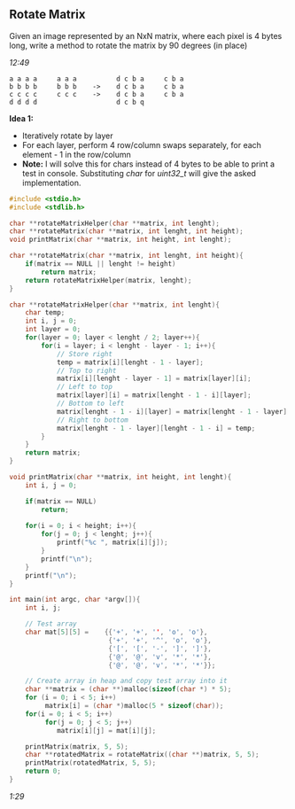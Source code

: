 ## Rotate Matrix

Given an image represented by an NxN matrix, where each pixel is 4 bytes long, write a method to rotate the matrix by 90 degrees (in place)

*12:49*
````
a a a a     a a a          d c b a     c b a  
b b b b     b b b    ->    d c b a     c b a  
c c c c     c c c    ->    d c b a     c b a  
d d d d                    d c b q  
````
**Idea 1:**
- Iteratively rotate by layer
- For each layer, perform 4 row/column swaps separately, for each element - 1 in the row/column
- **Note:** I will solve this for chars instead of 4 bytes to be able to print a test in console. Substituting *char* for *uint32_t* will give the asked implementation.


````c
#include <stdio.h>
#include <stdlib.h>

char **rotateMatrixHelper(char **matrix, int lenght);
char **rotateMatrix(char **matrix, int lenght, int height);
void printMatrix(char **matrix, int height, int lenght);

char **rotateMatrix(char **matrix, int lenght, int height){
	if(matrix == NULL || lenght != height)
 		return matrix; 	
 	return rotateMatrixHelper(matrix, lenght);
}

char **rotateMatrixHelper(char **matrix, int lenght){
 	char temp;
 	int i, j = 0;
 	int layer = 0;
  	for(layer = 0; layer < lenght / 2; layer++){
 		for(i = layer; i < lenght - layer - 1; i++){
 			// Store right
 			temp = matrix[i][lenght - 1 - layer];   		
 			// Top to right
 			matrix[i][lenght - layer - 1] = matrix[layer][i];
 			// Left to top
 			matrix[layer][i] = matrix[lenght - 1 - i][layer];
 			// Bottom to left
 			matrix[lenght - 1 - i][layer] = matrix[lenght - 1 - layer][lenght - 1 - i];
 			// Right to bottom
 			matrix[lenght - 1 - layer][lenght - 1 - i] = temp;
 		}
 	}
 	return matrix;
}

void printMatrix(char **matrix, int height, int lenght){
 	int i, j = 0;

 	if(matrix == NULL)
 		return; 	
 	
 	for(i = 0; i < height; i++){
 		for(j = 0; j < lenght; j++){
 			printf("%c ", matrix[i][j]);
 		}
 		printf("\n");
 	}
 	printf("\n");
}

int main(int argc, char *argv[]){
	int i, j;

	// Test array
 	char mat[5][5] =    {{'+', '+', '', 'o', 'o'},
 						 {'+', '+', '^', 'o', 'o'},
 						 {'[', '[', '-', ']', ']'},
 						 {'@', '@', 'v', '*', '*'},
 						 {'@', '@', 'v', '*', '*'}};

 	// Create array in heap and copy test array into it
 	char **matrix = (char **)malloc(sizeof(char *) * 5);
 	for (i = 0; i < 5; i++)
         matrix[i] = (char *)malloc(5 * sizeof(char));
 	for(i = 0; i < 5; i++)
 		 for(j = 0; j < 5; j++)
 		 	matrix[i][j] = mat[i][j];

 	printMatrix(matrix, 5, 5);
 	char **rotatedMatrix = rotateMatrix((char **)matrix, 5, 5);
 	printMatrix(rotatedMatrix, 5, 5);
 	return 0;
}
````
*1:29*
